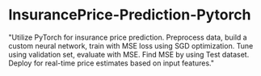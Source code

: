 # InsurancePrice-Prediction-Pytorch
"Utilize PyTorch for insurance price prediction. Preprocess data, build a custom neural network, train with MSE loss using SGD optimization. Tune using validation set,  evaluate with MSE. Find MSE  by using Test dataset. Deploy for real-time price estimates based on input features."
